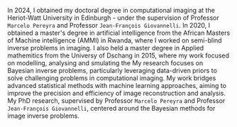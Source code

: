 <!-- I am a Research Associate at `Heriot-Watt University` in Edinburgh, UK. My research focuses on Bayesian inverse problems, particularly leveraging data-driven priors, with a primary application in computational imaging. -->
In 2024, I obtained my doctoral degree in computational imaging at the Heriot-Watt University in Edinburgh - under the supervision of Professor `Marcelo Pereyra` and Professor `Jean-François Giovannelli`. In 2020, I obtained a master's degree in artificial intelligence from the African Masters of Machine intelligence (AMMI) in Rwanda, where I worked on semi-blind inverse problems in imaging. I also held a master degree in Applied mathemitics from the Universy of Dschang in 2015, where my work focused on modelling, analysing and smulating the
My research focuses on Bayesian inverse problems, particularly leveraging data-driven priors to solve challenging problems in computational imaging. My work bridges advanced statistical methods with machine learning approaches, aiming to improve the precision and efficiency of image reconstruction and analysis. My PhD research, supervised by Professor `Marcelo Pereyra` and Professor `Jean-François Giovannelli`, centered around the Bayesian methods for image inverse problems.

<!-- I am actively seeking postdoctoral opportunities in computational imaging, Bayesian methods, or related interdisciplinary fields, where I can further contribute to advancements in imaging science, signal processing, or applied mathematics. -->
